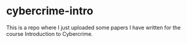 # cybercrime-intro

This is a repo where I just uploaded some papers I have written for the course Introduction to Cybercrime.